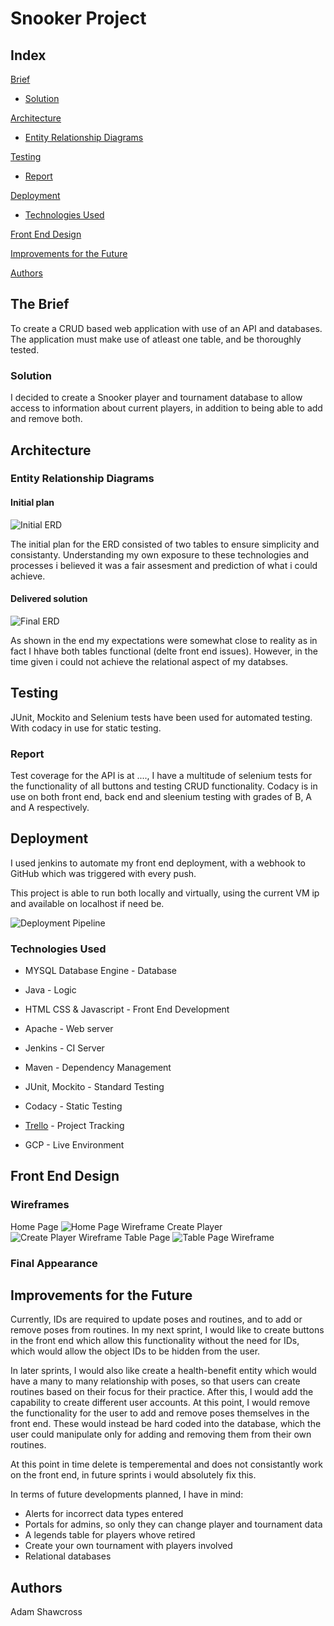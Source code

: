 # Snooker Project


## Index
[Brief](#brief)
   * [Solution](#solution)
   
[Architecture](#architecture)
   * [Entity Relationship Diagrams](#erd)
	
[Testing](#testing)
   * [Report](#report)

     
[Deployment](#depl)
   * [Technologies Used](#tech)
     
[Front End Design](#FE)

[Improvements for the Future](#improve)

[Authors](#auth)

<a name="brief"></a>
## The Brief

To create a CRUD based web application with use of an API and databases. The application must make use of atleast one table, and be thoroughly tested.

<a name="solution"></a>
### Solution

I decided to create a Snooker player and tournament database to allow access to information about current players, in addition to being able to add and remove both.

<a name="architecture"></a>
## Architecture
<a name="erd"></a>
### Entity Relationship Diagrams
#### Initial plan
![Initial ERD](/folder/file.png)

The initial plan for the ERD consisted of two tables to ensure simplicity and consistanty. Understanding my own exposure to these technologies and processes i believed it was a fair assesment and prediction of what i could achieve.

#### Delivered solution
![Final ERD](/Documentation/ERD_Final.jpg)

As shown in the end my expectations were somewhat close to reality as in fact I hhave both tables functional (delte front end issues). However, in the time given i could not achieve the relational aspect of my databses. 

<a name="testing"></a>
## Testing

JUnit, Mockito and Selenium tests have been used for automated testing. With codacy in use for static testing.

<a name="report"></a>
### Report

Test coverage for the API is at ...., I have a multitude of selenium tests for the functionality of all buttons and testing CRUD functionality.
Codacy is in use on both front end, back end and sleenium testing with grades of B, A and A respectively.

<a name="depl"></a>
## Deployment

I used jenkins to automate my front end deployment, with a webhook to GitHub which was triggered with every push.

This project is able to run both locally and virtually, using the current VM ip and available on localhost if need be. 

![Deployment Pipeline](/folder/file.png)
<a name="tech"></a>
### Technologies Used

* MYSQL Database Engine - Database
* Java - Logic
* HTML CSS & Javascript - Front End Development
* Apache - Web server
* Jenkins - CI Server
* Maven - Dependency Management
* JUnit, Mockito - Standard Testing
* Codacy - Static Testing

* [Trello](https://trello.com/b/DGzwV3Ss/snooker-player-database) - Project Tracking
* GCP - Live Environment

<a name="FE"></a>
## Front End Design
### Wireframes
Home Page
![Home Page Wireframe](/folder/filename.png)
Create Player
![Create Player Wireframe]()
Table Page
![Table Page Wireframe](/folder/filename.png)

### Final Appearance

<a name="improve"></a>
## Improvements for the Future

Currently, IDs are required to update poses and routines, and to add or remove poses from routines. In my next sprint, I would like to create buttons in the front end which allow this functionality without the need for IDs, which would allow the object IDs to be hidden from the user.

In later sprints, I would also like create a health-benefit entity which would have a many to many relationship with poses, so that users can create routines based on their focus for their practice. After this, I would add the capability to create different user accounts. At this point, I would remove the functionality for the user to add and remove poses themselves in the front end. These would instead be hard coded into the database, which the user could manipulate only for adding and removing them from their own routines.


At this point in time delete is temperemental and does not consistantly work on the front end, in future sprints i would absolutely fix this. 

In terms of future developments planned, I have in mind:

* Alerts for incorrect data types entered
* Portals for admins, so only they can change player and tournament data
* A legends table for players whove retired 
* Create your own tournament with players involved
* Relational databases



<a name="auth"></a>
## Authors

Adam Shawcross

